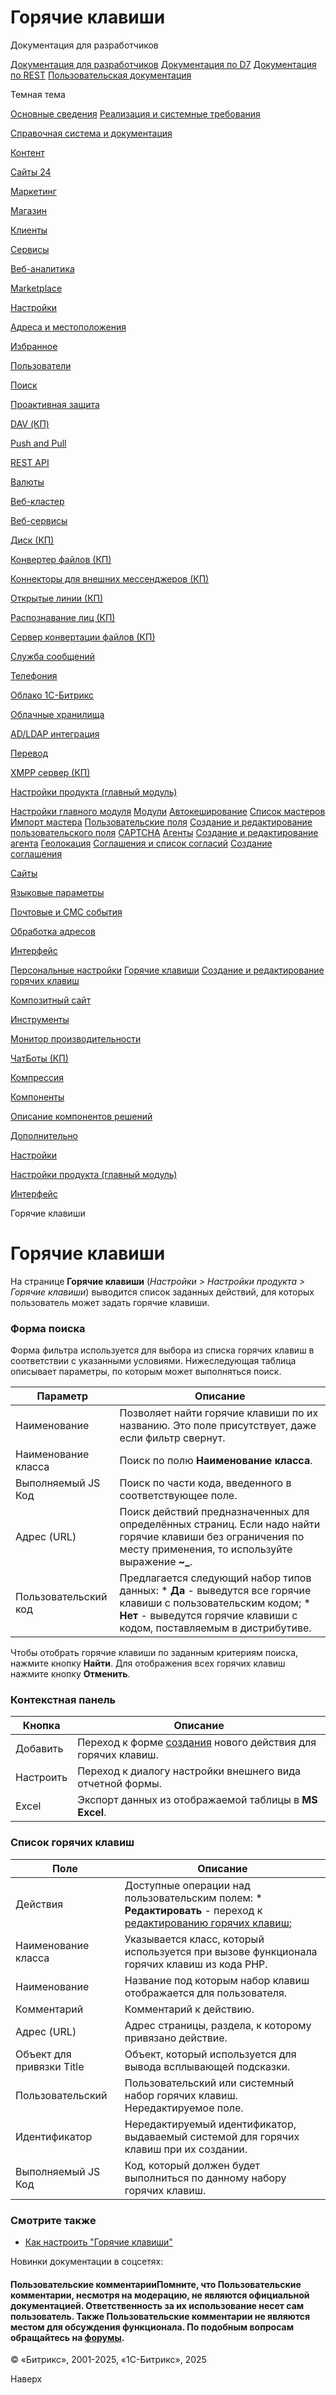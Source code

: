 # Горячие клавиши

Документация для разработчиков

[Документация для разработчиков](https://dev.1c-bitrix.ru/api_help/)
[Документация по D7](https://dev.1c-bitrix.ru/api_d7/)
[Документация по REST](https://dev.1c-bitrix.ru/rest_help/)
[Пользовательская документация](https://dev.1c-bitrix.ru/user_help/)

Темная тема

[Основные сведения](/user_help/index.php)
[Реализация и системные требования](/user_help/reqintro.php)

[Справочная система и документация](/user_help/help/index.php)

[Контент](/user_help/content/index.php)

[Сайты 24](/user_help/sites24/index.php)

[Маркетинг](/user_help/marketing/index.php)

[Магазин](/user_help/store/index.php)

[Клиенты](/user_help/clients/index.php)

[Сервисы](/user_help/service/index.php)

[Веб-аналитика](/user_help/statistic/index.php)

[Marketplace](/user_help/marketplace/index.php)

[Настройки](/user_help/settings/index.php)

[Адреса и местоположения](/user_help/settings/location/index.php)

[Избранное](/user_help/settings/favorites/index.php)

[Пользователи](/user_help/settings/users/index.php)

[Поиск](/user_help/settings/search/index.php)

[Проактивная защита](/user_help/settings/security/index.php)

[DAV (КП)](/user_help/settings/dav/index.php)

[Push and Pull](/user_help/settings/pull/index.php)

[REST API](/user_help/settings/rest_api/index.php)

[Валюты](/user_help/settings/currency/index.php)

[Веб-кластер](/user_help/settings/cluster/index.php)

[Веб-сервисы](/user_help/settings/webservice/index.php)

[Диск (КП)](/user_help/settings/disk/index.php)

[Конвертер файлов (КП)](/user_help/settings/transformer/index.php)

[Коннекторы для внешних мессенджеров (КП)](/user_help/settings/imconnector/index.php)

[Открытые линии (КП)](/user_help/settings/imopenlines/index.php)

[Распознавание лиц (КП)](/user_help/settings/faceid/index.php)

[Сервер конвертации файлов (КП)](/user_help/settings/transformercontroller/index.php)

[Служба сообщений](/user_help/settings/message_service/index.php)

[Телефония](/user_help/settings/voximplant/index.php)

[Облако 1С-Битрикс](/user_help/settings/bitrixcloud/index.php)

[Облачные хранилища](/user_help/settings/clouds/index.php)

[AD/LDAP интеграция](/user_help/settings/ldap/index.php)

[Перевод](/user_help/settings/translate/index.php)

[XMPP сервер (КП)](/user_help/settings/xmpp/index.php)

[Настройки продукта (главный модуль)](/user_help/settings/settings/index.php)

[Настройки главного модуля](/user_help/settings/settings/settings.php)
[Модули](/user_help/settings/settings/module_admin.php)
[Автокеширование](/user_help/settings/settings/cache.php)
[Список мастеров](/user_help/settings/settings/wizard_list.php)
[Импорт мастера](/user_help/settings/settings/wizard_load.php)
[Пользовательские поля](/user_help/settings/settings/userfield_admin.php)
[Создание и редактирование пользовательского поля](/user_help/settings/settings/userfield_edit.php)
[CAPTCHA](/user_help/settings/settings/captcha.php)
[Агенты](/user_help/settings/settings/agent_list.php)
[Создание и редактирование агента](/user_help/settings/settings/agent_edit.php)
[Геолокация](/user_help/settings/settings/geoip_handlers_list.php)
[Соглашения и список согласий](/user_help/settings/settings/agreement_admin.php)
[Создание соглашения](/user_help/settings/settings/agreement_edit.php)

[Сайты](/user_help/settings/settings/sites/index.php)

[Языковые параметры](/user_help/settings/settings/lang_parametrs/index.php)

[Почтовые и СМС события](/user_help/settings/settings/mail_events/index.php)

[Обработка адресов](/user_help/settings/settings/urlrewrite/index.php)

[Интерфейс](/user_help/settings/settings/user_settings/index.php)

[Персональные настройки](/user_help/settings/settings/user_settings/user_settings.php)
[Горячие клавиши](/user_help/settings/settings/user_settings/hot_keys_list.php)
[Создание и редактирование горячих клавиш](/user_help/settings/settings/user_settings/hot_keys_edit.php)

[Композитный сайт](/user_help/settings/settings/composite/index.php)

[Инструменты](/user_help/settings/utilities/index.php)

[Монитор производительности](/user_help/settings/perfmon/index.php)

[ЧатБоты (КП)](/user_help/settings/imbot/index.php)

[Компрессия](/user_help/settings/compression/index.php)

[Компоненты](/user_help/components/index.php)

[Описание компонентов решений](/user_help/description_decisions/index.php)

[Дополнительно](/user_help/additional/index.php)

[Настройки](/user_help/settings/index.php)

[Настройки продукта (главный модуль)](/user_help/settings/settings/index.php)

[Интерфейс](/user_help/settings/settings/user_settings/index.php)

Горячие клавиши

# Горячие клавиши

На странице **Горячие клавиши** (*Настройки > Настройки продукта > Горячие клавиши*) выводится список заданных действий, для которых пользователь может задать горячие клавиши.

  

### Форма поиска

Форма фильтра используется для выбора из списка горячих клавиш в соответствии с указанными условиями. Нижеследующая таблица описывает параметры, по которым может выполняться поиск.

| Параметр | Описание |
| --- | --- |
| Наименование | Позволяет найти горячие клавиши по их названию. Это поле присутствует, даже если фильтр свернут. |
| Наименование класса | Поиск по полю **Наименование класса**. |
| Выполняемый JS Код | Поиск по части кода, введенного в соответствующее поле. |
| Адрес (URL) | Поиск действий предназначенных для определённых страниц. Если надо найти горячие клавиши без ограничения по месту применения, то используйте выражение **~\_**. |
| Пользовательский код | Предлагается следующий набор типов данных:  * **Да** - выведутся все горячие клавиши с пользовательским кодом; * **Нет** - выведутся горячие клавиши с кодом, поставляемым в дистрибутиве. |

Чтобы отобрать горячие клавиши по заданным критериям поиска, нажмите кнопку **Найти**. Для отображения всех горячих клавиш нажмите кнопку **Отменить**.

### Контекстная панель

| Кнопка | Описание |
| --- | --- |
| Добавить | Переход к форме [создания](/user_help/settings/settings/user_settings/hot_keys_edit.php) нового действия для горячих клавиш. |
| Настроить | Переход к диалогу настройки внешнего вида отчетной формы. |
| Excel | Экспорт данных из отображаемой таблицы в **MS Excel**. |

### Список горячих клавиш

| Поле | Описание |
| --- | --- |
| Действия | Доступные операции над пользовательским полем:  * **Редактировать** - переход к [редактированию горячих клавиш](/user_help/settings/settings/user_settings/hot_keys_edit.php); |
| Наименование класса | Указывается класс, который используется при вызове функционала горячих клавиш из кода PHP. |
| Наименование | Название под которым набор клавиш отображается для пользователя. |
| Комментарий | Комментарий к действию. |
| Адрес (URL) | Адрес страницы, раздела, к которому привязано действие. |
| Объект для привязки Title | Объект, который используется для вывода всплывающей подсказки. |
| Пользовательский | Пользовательский или системный набор горячих клавиш. Нередактируемое поле. |
| Идентификатор | Нередактируемый идентификатор, выдаваемый системой для горячих клавиш при их создании. |
| Выполняемый JS Код | Код, который должен будет выполниться по данному набору горячих клавиш. |

### Смотрите также

* [Как настроить "Горячие клавиши"](https://dev.1c-bitrix.ru/learning/course/index.php?COURSE_ID=35&LESSON_ID=3569)

Новинки документации в соцсетях:

#### Пользовательские комментарииПомните, что Пользовательские комментарии, несмотря на модерацию, не являются официальной документацией. Ответственность за их использование несет сам пользователь. Также Пользовательские комментарии не являются местом для обсуждения функционала. По подобным вопросам обращайтесь на [форумы](http://dev.1c-bitrix.ru/community/forums/group1/).

© «Битрикс», 2001-2025, «1С-Битрикс», 2025

Наверх